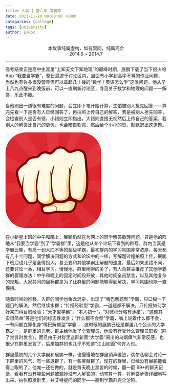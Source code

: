 ```yaml
---
title: 大学 | 第六章 学霸群
date: 2021-11-20 00:00:00 +0800
categories: [college]
tags: [university]
author: ExRoc
---
```


<center>本故事纯属虚构，如有雷同，纯属巧合</center>
<center>2014.6 ~ 2014.7</center>

----

高考结束正是高中生涯里“上知天文下知地理”的巅峰时期，展鹏下载了当下很火的 App “我要当学霸”，整日混迹于讨论区内，里面有小学到高中不等的作业问题，当然也有许多很没营养但可以盖起几十楼的“数学 / 英语怎么学”这类问题。他从早上八九点醒来到晚饭前，可以一直刷新讨论区，寻觅关于数学和物理的问题一一解答，乐此不疲。

当他刷出一道很有难度的问题，会立即下笔开始计算，生怕被别人抢先回答——算完先看一下是否有人已经回答了，再拍照上传自己的解答，若是被别人抢先回答，会检查别人是否有错，小错则立即指出，大错则直接无视然后上传自己的答案，若别人的解答比自己的更优，也会暗自钦佩，然后给个小小的赞，默默退出这道题。

![](/assets/img/posts/college/WoYaoDangXueBa.jpg)

在小新星上班的中午和晚上，展鹏仍然在为网上的同学解答数理问题，只是他的阵地从“我要当学霸”到了“学霸群”里，这是他从某个论坛下看到的群号。群内当真是学霸云集，有高一到大四不等的超级学霸，最初群内的学习氛围非常浓厚，每天都有几十个问题，同学解决问题的方式和论坛中的一样，写解题过程拍照上传，展鹏下班后也几乎是全情投入，甚至要和其他学霸比解题的速度，最后如果思路不同，还要讨论一番，相互学习。慢慢地，群里闲聊的多了，有人向群主推荐了其他学霸群的管理办法：中午和晚上的固定时间段开放，其他时间全员禁言，以及其他复杂的规矩，大家共同的目标都是为了让群里的问题能够得到解决，学习氛围也能一直保持。

随着时间的推移，入群的同学也鱼龙混杂，出现了“嘴巴解题型”学霸，只口糊一下题目的解法，然后继续水群；“传授经验型”学霸，一道题都不解决，只传授如何学好某门科目的经验；“天才型学霸”，“本人初一”，“对微积分略有涉猎”，“这题其实很简单”等是他们的标志性发言；“什么都不会型”学霸，嘴上说着什么都不会，一有问题立即化身“嘴巴解题型”学霸……这时候的展鹏已经是群里几个公认的大学霸之一，是群里的元老，群主给他发了个管理员，他没有行驶什么管理员职权（除了禁言时发言），而且由于对群里这群新晋“大学霸”闹出的乌烟瘴气非常反感，也很少在群里发言了，后来加群的也几乎不知道"江山如画"何许人也。

群里最初的几个大学霸和展鹏一样，也慢慢地在群里销声匿迹，偶尔私聊会讨论一下群里的风气，有一些退群了，有一些屏蔽群了。现在的群里，已经没有展鹏能看得上眼的了，他唯一还在做的，就是每天晚上禁言的时候，翻一翻 99+​ 的聊天记录，看看有没有哪些问题被漏掉没有人解答的，动笔算一算，将解答步骤详细地写出来，拍张照发群里，并艾特提问的同学——直到学霸群完全沦陷。
